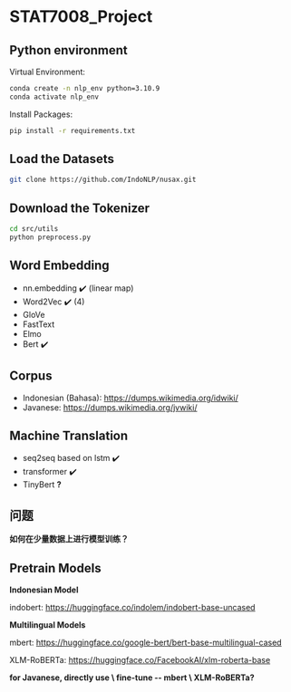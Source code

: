 # STAT7008_Project

## Python environment

Virtual Environment:

```bash
conda create -n nlp_env python=3.10.9
conda activate nlp_env
```

Install Packages:

```bash
pip install -r requirements.txt
```

## Load the Datasets

```bash
git clone https://github.com/IndoNLP/nusax.git
```

## Download the Tokenizer

```bash
cd src/utils
python preprocess.py
```

## Word Embedding

- nn.embedding ✔️ (linear map)
- Word2Vec ✔️ (4)
- GloVe
- FastText
- Elmo
- Bert ✔️

## Corpus

- Indonesian (Bahasa): https://dumps.wikimedia.org/idwiki/
- Javanese: https://dumps.wikimedia.org/jvwiki/

## Machine Translation
- seq2seq based on lstm ✔️
- transformer ✔️
- TinyBert **?**

## 问题

**如何在少量数据上进行模型训练？**

## Pretrain Models

**Indonesian Model**

indobert: https://huggingface.co/indolem/indobert-base-uncased

**Multilingual Models**

mbert: https://huggingface.co/google-bert/bert-base-multilingual-cased

XLM-RoBERTa: https://huggingface.co/FacebookAI/xlm-roberta-base

**for Javanese, directly use \ fine-tune -- mbert \ XLM-RoBERTa?**